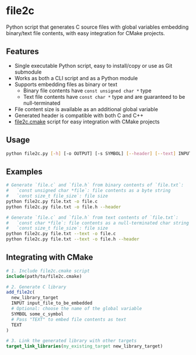 # file2c
Python script that generates C source files with global variables embedding binary/text file contents, with easy integration for CMake projects.


## Features
- Single executable Python script, easy to install/copy or use as Git submodule
- Works as both a CLI script and as a Python module
- Supports embedding files as binary or text
  + Binary file contents have `const unsigned char *` type
  + Text file contents have `const char *` type and are guaranteed to be null-terminated
- File content size is available as an additional global variable
- Generated header is compatible with both C and C++
- [file2c.cmake](file2c.cmake) script for easy integration with CMake projects


## Usage
```sh
python file2c.py [-h] [-o OUTPUT] [-s SYMBOL] [--header] [--text] INPUT
```


## Examples
```sh
# Generate `file.c` and `file.h` from binary contents of `file.txt`:
#   `const unsigned char *file`: file contents as a byte string
#   `const size_t file_size`: file size
python file2c.py file.txt -o file.c
python file2c.py file.txt -o file.h --header

# Generate `file.c` and `file.h` from text contents of `file.txt`:
#   `const char *file`: file contents as a null-terminated char string
#   `const size_t file_size`: file size
python file2c.py file.txt --text -o file.c
python file2c.py file.txt --text -o file.h --header
```


## Integrating with CMake
```cmake
# 1. Include file2c.cmake script
include(path/to/file2c.cmake)

# 2. Generate C library
add_file2c(
  new_library_target
  INPUT input_file_to_be_embedded
  # Optional: choose the name of the global variable
  SYMBOL some_c_symbol
  # Pass "TEXT" to embed file contents as text
  TEXT
)

# 3. Link the generated library with other targets
target_link_libraries(my_existing_target new_library_target)
```
